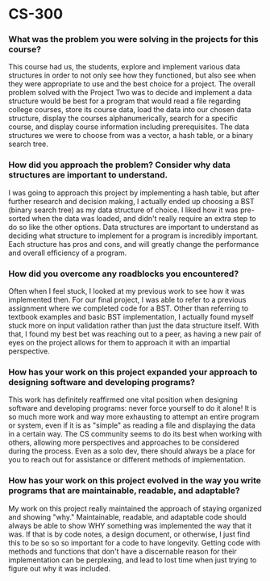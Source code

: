 # CS-300

### What was the problem you were solving in the projects for this course?

This course had us, the students, explore and implement various data structures in order to not only see how they functioned, but also see when they were appropriate to use and the best choice for a project. The overall problem solved with the Project Two was to decide and implement a data structure would be best for a program that would read a file regarding college courses, store its course data, load the data into our chosen data structure, display the courses alphanumerically, search for a specific course, and display course information including prerequisites. The data structures we were to choose from was a vector, a hash table, or a binary search tree.

### How did you approach the problem? Consider why data structures are important to understand.

I was going to approach this project by implementing a hash table, but after further research and decision making, I actually ended up choosing a BST (binary search tree) as my data structure of choice. I liked how it was pre-sorted when the data was loaded, and didn't really require an extra step to do so like the other options. Data structures are important to understand as deciding what structure to implement for a program is incredibly important. Each structure has pros and cons, and will greatly change the performance and overall efficiency of a program. 

### How did you overcome any roadblocks you encountered?

Often when I feel stuck, I looked at my previous work to see how it was implemented then. For our final project, I was able to refer to a previous assignment where we completed code for a BST. Other than referring to textbook examples and basic BST implementation, I actually found myself stuck more on input validation rather than just the data structure itself. With that, I found my best bet was reaching out to a peer, as having a new pair of eyes on the project allows for them to approach it with an impartial perspective. 

### How has your work on this project expanded your approach to designing software and developing programs?

This work has definitely reaffirmed one vital position when designing software and developing programs: never force yourself to do it alone! It is so much more work and way more exhausting to attempt an entire program or system, even if it is as "simple" as reading a file and displaying the data in a certain way. The CS community seems to do its best when working with others, allowing more perspectives and approaches to be considered during the process. Even as a solo dev, there should always be a place for you to reach out for assistance or different methods of implementation. 

### How has your work on this project evolved in the way you write programs that are maintainable, readable, and adaptable?

My work on this project really maintained the approach of staying organized and showing "why." Maintainable, readable, and adaptable code should always be able to show WHY something was implemented the way that it was. If that is by code notes, a design document, or otherwise, I just find this to be so so so important for a code to have longevity. Getting code with methods and functions that don't have a discernable reason for their implementation can be perplexing, and lead to lost time when just trying to figure out why it was included. 
